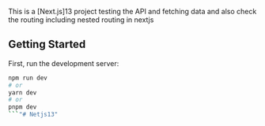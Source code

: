 This is a [Next.js]13 project testing the API and fetching data and also check the routing including nested routing in nextjs
## Getting Started

First, run the development server:

```bash
npm run dev
# or
yarn dev
# or
pnpm dev
```"# Netjs13" 
